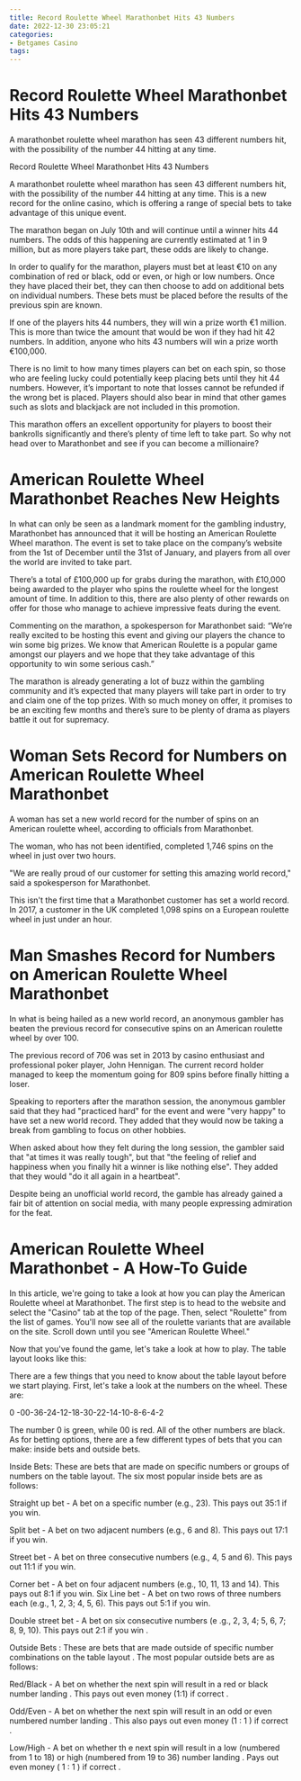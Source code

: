 ```yaml
---
title: Record Roulette Wheel Marathonbet Hits 43 Numbers
date: 2022-12-30 23:05:21
categories:
- Betgames Casino
tags:
---
```



#  Record Roulette Wheel Marathonbet Hits 43 Numbers

A marathonbet roulette wheel marathon has seen 43 different numbers hit, with the possibility of the number 44 hitting at any time.

Record Roulette Wheel Marathonbet Hits 43 Numbers

A marathonbet roulette wheel marathon has seen 43 different numbers hit, with the possibility of the number 44 hitting at any time. This is a new record for the online casino, which is offering a range of special bets to take advantage of this unique event.

The marathon began on July 10th and will continue until a winner hits 44 numbers. The odds of this happening are currently estimated at 1 in 9 million, but as more players take part, these odds are likely to change.

In order to qualify for the marathon, players must bet at least €10 on any combination of red or black, odd or even, or high or low numbers. Once they have placed their bet, they can then choose to add on additional bets on individual numbers. These bets must be placed before the results of the previous spin are known.

If one of the players hits 44 numbers, they will win a prize worth €1 million. This is more than twice the amount that would be won if they had hit 42 numbers. In addition, anyone who hits 43 numbers will win a prize worth €100,000.

There is no limit to how many times players can bet on each spin, so those who are feeling lucky could potentially keep placing bets until they hit 44 numbers. However, it’s important to note that losses cannot be refunded if the wrong bet is placed. Players should also bear in mind that other games such as slots and blackjack are not included in this promotion.

This marathon offers an excellent opportunity for players to boost their bankrolls significantly and there’s plenty of time left to take part. So why not head over to Marathonbet and see if you can become a millionaire?

#  American Roulette Wheel Marathonbet Reaches New Heights

In what can only be seen as a landmark moment for the gambling industry, Marathonbet has announced that it will be hosting an American Roulette Wheel marathon. The event is set to take place on the company’s website from the 1st of December until the 31st of January, and players from all over the world are invited to take part.

There’s a total of £100,000 up for grabs during the marathon, with £10,000 being awarded to the player who spins the roulette wheel for the longest amount of time. In addition to this, there are also plenty of other rewards on offer for those who manage to achieve impressive feats during the event.

Commenting on the marathon, a spokesperson for Marathonbet said: “We’re really excited to be hosting this event and giving our players the chance to win some big prizes. We know that American Roulette is a popular game amongst our players and we hope that they take advantage of this opportunity to win some serious cash.”

The marathon is already generating a lot of buzz within the gambling community and it’s expected that many players will take part in order to try and claim one of the top prizes. With so much money on offer, it promises to be an exciting few months and there’s sure to be plenty of drama as players battle it out for supremacy.

#  Woman Sets Record for Numbers on American Roulette Wheel Marathonbet

A woman has set a new world record for the number of spins on an American roulette wheel, according to officials from Marathonbet.

The woman, who has not been identified, completed 1,746 spins on the wheel in just over two hours.

"We are really proud of our customer for setting this amazing world record," said a spokesperson for Marathonbet.

This isn't the first time that a Marathonbet customer has set a world record. In 2017, a customer in the UK completed 1,098 spins on a European roulette wheel in just under an hour.

#  Man Smashes Record for Numbers on American Roulette Wheel Marathonbet

In what is being hailed as a new world record, an anonymous gambler has beaten the previous record for consecutive spins on an American roulette wheel by over 100.

The previous record of 706 was set in 2013 by casino enthusiast and professional poker player, John Hennigan. The current record holder managed to keep the momentum going for 809 spins before finally hitting a loser.

Speaking to reporters after the marathon session, the anonymous gambler said that they had "practiced hard" for the event and were "very happy" to have set a new world record. They added that they would now be taking a break from gambling to focus on other hobbies.

When asked about how they felt during the long session, the gambler said that "at times it was really tough", but that "the feeling of relief and happiness when you finally hit a winner is like nothing else". They added that they would "do it all again in a heartbeat".

Despite being an unofficial world record, the gamble has already gained a fair bit of attention on social media, with many people expressing admiration for the feat.

#  American Roulette Wheel Marathonbet - A How-To Guide

In this article, we're going to take a look at how you can play the American Roulette wheel at Marathonbet. The first step is to head to the website and select the "Casino" tab at the top of the page. Then, select "Roulette" from the list of games. You'll now see all of the roulette variants that are available on the site. Scroll down until you see "American Roulette Wheel."

Now that you've found the game, let's take a look at how to play. The table layout looks like this:

There are a few things that you need to know about the table layout before we start playing. First, let's take a look at the numbers on the wheel. These are:

0
-00-36-24-12-18-30-22-14-10-8-6-4-2

The number 0 is green, while 00 is red. All of the other numbers are black. As for betting options, there are a few different types of bets that you can make: inside bets and outside bets.

Inside Bets: These are bets that are made on specific numbers or groups of numbers on the table layout. The six most popular inside bets are as follows:

Straight up bet - A bet on a specific number (e.g., 23). This pays out 35:1 if you win.



Split bet - A bet on two adjacent numbers (e.g., 6 and 8). This pays out 17:1 if you win.




Street bet - A bet on three consecutive numbers (e.g., 4, 5 and 6). This pays out 11:1 if you win.



Corner bet - A bet on four adjacent numbers (e.g., 10, 11, 13 and 14). This pays out 8:1 if you win. Six Line bet - A bet on two rows of three numbers each (e.g., 1, 2, 3; 4, 5, 6). This pays out 5:1 if you win.



Double street bet - A bet on six consecutive numbers (e .g., 2, 3, 4; 5, 6, 7; 8, 9, 10). This pays out 2:1 if you win . 

  Outside Bets : These are bets that are made outside of specific number combinations on the table layout . The most popular outside bets are as follows: 

  Red/Black - A bet on whether the next spin will result in a red or black number landing . This pays out even money (1:1) if correct . 

  Odd/Even - A bet on whether the next spin will result in an odd or even numbered number landing . This also pays out even money (1 : 1 ) if correct . 

 Low/High - A bet on whether th e next spin will result in a low (numbered from 1 to 18) or high (numbered from 19 to 36) number landing . Pays out even money ( 1 : 1 ) if correct .